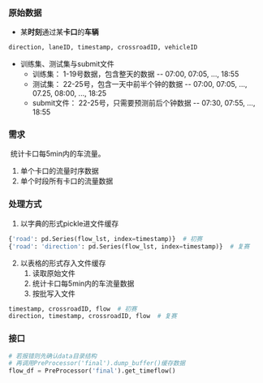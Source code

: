 ### 原始数据

+ 某**时刻**通过某**卡口**的**车辆**

```python
direction, laneID, timestamp, crossroadID, vehicleID
```
+ 训练集、测试集与submit文件
  + 训练集： 1-19号数据，包含整天的数据 -- 07:00, 07:05, ..., 18:55
  + 测试集： 22-25号，包含一天中前半个钟的数据 -- 07:00, 07:05, ..., 07.25, 08:00, ..., 18:25
  + submit文件： 22-25号，只需要预测前后个钟数据 -- 07:30, 07:55, ..., 18:55


### 需求

​	统计卡口每5min内的车流量。

1. 单个卡口的流量时序数据
2. 单个时段所有卡口的流量数据



### 处理方式

1. 以字典的形式pickle进文件缓存

```python
{'road': pd.Series(flow_lst, index=timestamp)}	# 初赛
{'road': 'direction': pd.Series(flow_lst, index=timestamp)}  # 复赛
```

2. 以表格的形式存入文件缓存
   1. 读取原始文件
   2. 统计卡口每5min内的车流量数据
   3. 按批写入文件

```python
timestamp, crossroadID, flow  # 初赛
direction, timestamp, crossroadID, flow  # 复赛
```

### 接口
```python
# 若报错则先确认data目录结构
# 再调用PreProcessor('final').dump_buffer()缓存数据
flow_df = PreProcessor('final').get_timeflow() 
```